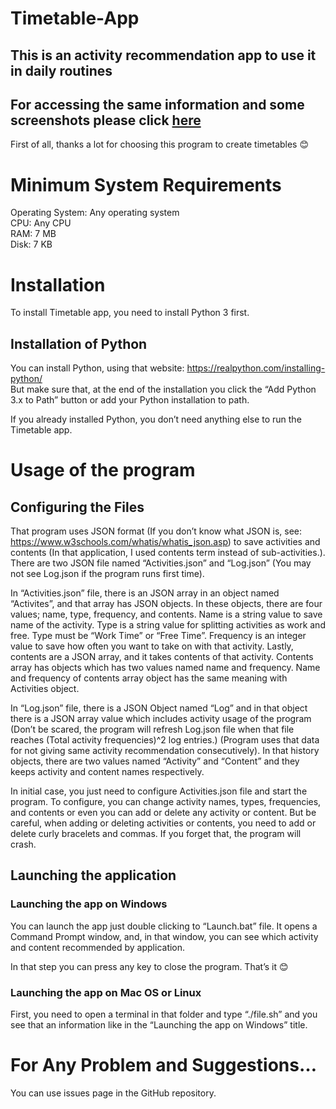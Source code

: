 # Timetable-App

This is an activity recommendation app to use it in daily routines
------------------------------------------------------------------------
For accessing the same information and some screenshots please click [here](https://github.com/batuhankutlu/Timetable-App/files/7138950/How.to.use.pdf)
------------------------------------------------------------------------
First of all, thanks a lot for choosing this program to create timetables 😊

# Minimum System Requirements

Operating System: Any operating system<br>
CPU: Any CPU<br>
RAM: 7 MB<br>
Disk: 7 KB

# Installation
  To install Timetable app, you need to install Python 3 first.

## Installation of Python

  You can install Python, using that website: https://realpython.com/installing-python/<br>
  But make sure that, at the end of the installation you click the “Add Python 3.x to Path” button or add your Python installation to path.<br>

  If you already installed Python, you don’t need anything else to run the Timetable app.

# Usage of the program

## Configuring the Files
  
  That program uses JSON format (If you don’t know what JSON is, see: https://www.w3schools.com/whatis/whatis_json.asp) to save activities and contents (In that application, I used contents term instead of sub-activities.). There are two JSON file named “Activities.json” and “Log.json” (You may not see Log.json if the program runs first time).<br>
  
  In “Activities.json” file, there is an JSON array in an object named “Activites”, and that array has JSON objects. In these objects, there are four values; name, type, frequency, and contents. Name is a string value to save name of the activity. Type is a string value for splitting activities as work and free. Type must be “Work Time” or “Free Time”. Frequency is an integer value to save how often you want to take on with that activity. Lastly, contents are a JSON array, and it takes contents of that activity. Contents array has objects which has two values named name and frequency. Name and frequency of contents array object has the same meaning with Activities object.<br>
  
  In “Log.json” file, there is a JSON Object named “Log” and in that object there is a JSON array value which includes activity usage of the program (Don’t be scared, the program will refresh Log.json file when that file reaches (Total activity frequencies)^2 log entries.) (Program uses that data for not giving same activity recommendation consecutively). In that history objects, there are two values named “Activity” and “Content” and they keeps activity and content names respectively.<br>
  
  In initial case, you just need to configure Activities.json file and start the program. To configure, you can change activity names, types, frequencies, and contents or even you can add or delete any activity or content. But be careful, when adding or deleting activities or contents, you need to add or delete curly bracelets and commas. If you forget that, the program will crash.<br>
  
## Launching the application

### Launching the app on Windows

  You can launch the app just double clicking to “Launch.bat” file. It opens a Command Prompt window, and, in that window, you can see which activity and content recommended by application.<br>
  
  In that step you can press any key to close the program. That’s it 😊<br>
 
### Launching the app on Mac OS or Linux

  First, you need to open a terminal in that folder and type “./file.sh” and you see that an information like in the “Launching the app on Windows” title.<br>

# For Any Problem and Suggestions…
  You can use issues page in the GitHub repository.
